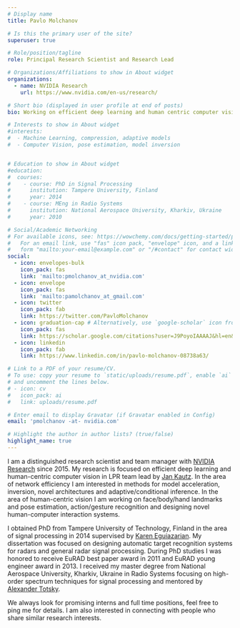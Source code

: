 ```yaml
---
# Display name
title: Pavlo Molchanov

# Is this the primary user of the site?
superuser: true

# Role/position/tagline
role: Principal Research Scientist and Research Lead

# Organizations/Affiliations to show in About widget
organizations:
  - name: NVIDIA Research
    url: https://www.nvidia.com/en-us/research/

# Short bio (displayed in user profile at end of posts)
bio: Working on efficient deep learning and human centric computer vision.

# Interests to show in About widget
#interests:
#  - Machine Learning, compression, adaptive models
#  - Computer Vision, pose estimation, model inversion


# Education to show in About widget
#education:
#  courses:
#    - course: PhD in Signal Processing
#      institution: Tampere University, Finland
#      year: 2014
#    - course: MEng in Radio Systems
#      institution: National Aerospace University, Kharkiv, Ukraine
#      year: 2010

# Social/Academic Networking
# For available icons, see: https://wowchemy.com/docs/getting-started/page-builder/#icons
#   For an email link, use "fas" icon pack, "envelope" icon, and a link in the
#   form "mailto:your-email@example.com" or "/#contact" for contact widget.
social:
  - icon: envelopes-bulk
    icon_pack: fas
    link: 'mailto:pmolchanov_at_nvidia.com'
  - icon: envelope
    icon_pack: fas
    link: 'mailto:pamolchanov_at_gmail.com'
  - icon: twitter
    icon_pack: fab
    link: https://twitter.com/PavloMolchanov
  - icon: graduation-cap # Alternatively, use `google-scholar` icon from `ai` icon pack
    icon_pack: fas
    link: https://scholar.google.com/citations?user=J9PoyoIAAAAJ&hl=en&oi=ao
  - icon: linkedin
    icon_pack: fab
    link: https://www.linkedin.com/in/pavlo-molchanov-08738a63/

# Link to a PDF of your resume/CV.
# To use: copy your resume to `static/uploads/resume.pdf`, enable `ai` icons in `params.toml`,
# and uncomment the lines below.
# - icon: cv
#   icon_pack: ai
#   link: uploads/resume.pdf

# Enter email to display Gravatar (if Gravatar enabled in Config)
email: 'pmolchanov -at- nvidia.com'

# Highlight the author in author lists? (true/false)
highlight_name: true
---
```

I am a distinguished research scientist and team manager with [NVIDIA Research](https://www.nvidia.com/en-us/research/) since 2015. My research is focused on efficient deep learning and human-centric computer vision in LPR team lead by [Jan Kautz](https://jankautz.com). In the area of network efficiency I am interested in methods for model acceleration, inversion, novel architectures and adaptive/conditional inference. In the area of human-centric vision I am working on face/body/hand landmarks and pose estimation, action/gesture recognition and designing novel human-computer interaction systems. 

I obtained PhD from Tampere University of Technology, Finland in the area of signal processing in 2014 supervised by [Karen Eguiazarian](https://www.tuni.fi/en/karen-eguiazarian). My dissertation was focused on designing automatic target recognition systems for radars and general radar signal processing. During PhD studies I was honored to receive EuRAD best paper award in 2011 and EuRAD young engineer award in 2013. I received my master degree from National Aerospace University, Kharkiv, Ukraine in Radio Systems focusing on high-order spectrum techniques for signal processing and mentored by [Alexander Totsky](https://ieeexplore.ieee.org/author/37391220000).

We always look for promising interns and full time positions, feel free to ping me for details. I am also interested in connecting with people who share similar research interests. 

[comment]: <> ({{< icon name="download" pack="fas" >}} Download my {{< staticref "uploads/demo_resume.pdf" "newtab" >}}resumé{{< /staticref >}}.)
